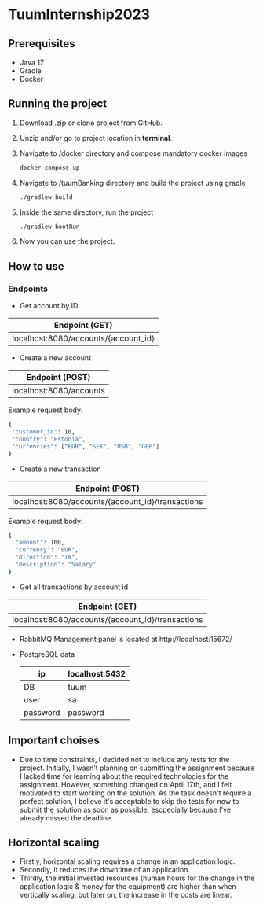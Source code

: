 # TuumInternship2023
 
## Prerequisites

* Java 17
* Gradle
* Docker

## Running the project

1. Download .zip or clone project from GitHub.

2. Unzip and/or go to project location in __terminal__.

3. Navigate to /docker directory and compose mandatory docker images 
   ```sh
   docker compose up
   ```

3. Navigate to /tuumBanking directory and build the project using gradle
   ```sh
   ./gradlew build
   
   ```
   
4. Inside the same directory, run the project
   ```sh
   ./gradlew bootRun
   ```
   
5. Now you can use the project.

## How to use

### Endpoints

  - Get account by ID  

  | Endpoint (GET) |
  | ------ |
  | localhost:8080/accounts/{account_id} |  
   
  - Create a new account

  | Endpoint (POST) |
  | ------ |
  | localhost:8080/accounts |  

   Example request body:
   ```sh
   {
    "customer_id": 10,
    "country": "Estonia", 
    "currencies": ["EUR", "SEK", "USD", "GBP"]
   }
   ```
  - Create a new transaction

  | Endpoint (POST) |
  | ------ |
  | localhost:8080/accounts/{account_id}/transactions |  

   Example request body:
   ```sh
   {
     "amount": 100,
     "currency": "EUR", 
     "direction": "IN",
     "description": "Salary"
   }
   ```
   
  - Get all transactions by account id  

  | Endpoint (GET) |
  | ------ |
  | localhost:8080/accounts/{account_id}/transactions |  


* RabbitMQ Management panel is located at http://localhost:15672/

* PostgreSQL data

  | ip | localhost:5432 |
  | ------ | ------ |
  | DB | tuum |
  | user | sa |
  | password | password |
  
## Important choises

* Due to time constraints, I decided not to include any tests for the project. Initially, I wasn't planning on submitting the assignment because I lacked time for learning about the required technologies for the assignment. However, something changed on April 17th, and I felt motivated to start working on the solution. As the task doesn't require a perfect solution, I believe it's acceptable to skip the tests for now to submit the solution as soon as possible, escpecially because I've already missed the deadline.

## Horizontal scaling
* Firstly, horizontal scaling requires a change in an application logic. 
* Secondly, it reduces the downtime of an application.
* Thirdly, the initial invested resources (human hours for the change in the application logic & money for the equipment) are higher than when vertically scaling, but later on, the increase in the costs are linear.
